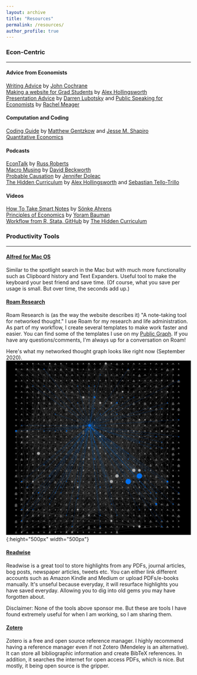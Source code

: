 ```yaml
---
layout: archive
title: "Resources"
permalink: /resources/
author_profile: true
---
```

### Econ-Centric
--- 

#### Advice from Economists
[Writing Advice](https://static1.squarespace.com/static/5e6033a4ea02d801f37e15bb/t/5eea8ee7c4488718b640f3c6/1592430312374/phd_paper_writing.pdff) by [John Cochrane](https://www.johnhcochrane.com/) <br>
[Making a website for Grad Students](https://hollina.github.io/make-a-job-market-website.html) by [Alex Hollingsworth](https://hollina.github.io/) <br>
[Presentation Advice](https://lubotsky.people.uic.edu/uploads/2/3/1/7/23178366/tips_on_giving_a_research_presentation_october_2017.pdf) by [Darren Lubotsky](https://lubotsky.people.uic.edu/)  and [Public Speaking for Economists](https://mfr.osf.io/render?url=https%3A%2F%2Fosf.io%2Fd8wm9%2Fdownload) by [Rachel Meager](https://sites.google.com/view/rachaelmeager/home)

#### Computation and Coding
[Coding Guide](https://web.stanford.edu/~gentzkow/research/CodeAndData.pdf) by [Matthew Gentzkow](https://gentzkow.people.stanford.edu/) and [Jesse M. Shapiro](https://www.brown.edu/Research/Shapiro/) <br>
[Quantitative Economics](https://quantecon.org/) 

#### Podcasts 
[EconTalk](https://www.ivoox.com/podcast-econtalk_sq_f1179251_1.html) by [Russ Roberts](https://russroberts.info/) <br>
[Macro Musing](https://macromusings.libsyn.com/) by [David Beckworth](https://www.davidbeckworth.com/) <br>
[Probable Causation](https://www.probablecausation.com/podcasts) by [Jennifer Doleac](http://jenniferdoleac.com/) <br>
[The Hidden Curriculum](https://anchor.fm/hidden-curriculum) by [Alex Hollingsworth](https://hollina.github.io/) and [Sebastian Tello-Trillo](https://sebastiantellotrillo.com/) 

#### Videos
[How To Take Smart Notes](https://vimeo.com/275530205) by [Sönke Ahrens](https://twitter.com/soenke_ahrens?lang=en) <br>
[Principles of Economics](https://youtu.be/VVp8UGjECt4) by [Yoram Bauman](http://standupeconomist.com/about/) <br>
[Workflow from R, Stata, GitHub](https://www.youtube.com/watch?v=BRakB2fxWYc) by [The Hidden Curriculum](https://anchor.fm/hidden-curriculum) 

### Productivity Tools
---
#### [Alfred for Mac OS](https://www.alfredapp.com/)
Similar to the spotlight search in the Mac but with much more functionality such as Clipboard history and Text Expanders. Useful tool to make the keyboard your best friend and save time. (Of course, what you save per usage is small. But over time, the seconds add up.)

#### [Roam Research](https://roamresearch.com/) 

Roam Research is (as the way the website describes it) "A note-taking tool for networked thought." I use Roam for my research and life administration. As part of my workflow, I create several templates to make work faster and easier. You can find some of the templates I use on my [Public Graph](https://roamresearch.com/#/app/Mridula-Public/page/a5AUdOPQ4). If you have any questions/comments, I'm always up for a conversation on Roam!

Here's what my networked thought graph looks like right now (September 2020). 
![](/images/netg.png){:height="500px" width="500px"}

#### [Readwise](https://readwise.io/)

Readwise is a great tool to store highlights from any PDFs, journal articles, bog posts, newspaper articles, tweets etc. You can either link different accounts such as Amazon Kindle and Medium or upload PDFs/e-books manually. It's unseful because everyday, it will resurface highlights you have saved everyday. Allowing you to dig into old gems you may have forgotten about. 

Disclaimer: None of the tools above sponsor me. But these are tools I have found extremely useful for when I am working, so I am sharing them. 

#### [Zotero](https://www.zotero.org/)
Zotero is a free and open source reference manager. I highly recommend having a reference manager even if not Zotero (Mendeley is an alternative). It can store all bibliographic information and create BibTeX references. In addition, it searches the internet for open access PDFs, which is nice. But mostly, it being open source is the gripper. 
